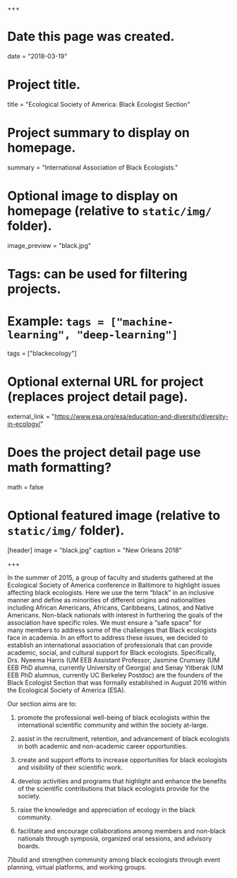 +++
# Date this page was created.
date = "2018-03-19"

# Project title.
title = "Ecological Society of America: Black Ecologist Section"

# Project summary to display on homepage.
summary = "International Association of Black Ecologists."

# Optional image to display on homepage (relative to `static/img/` folder).
image_preview = "black.jpg"


# Tags: can be used for filtering projects.
# Example: `tags = ["machine-learning", "deep-learning"]`
tags = ["blackecology"]

# Optional external URL for project (replaces project detail page).
external_link = "https://www.esa.org/esa/education-and-diversity/diversity-in-ecology/"

# Does the project detail page use math formatting?
math = false

# Optional featured image (relative to `static/img/` folder).
[header]
image = "black.jpg"
caption = "New Orleans 2018"

+++

In the summer of 2015, a group of faculty and students gathered at the Ecological Society of America conference in Baltimore to highlight issues affecting black ecologists. Here we use the term “black” in an inclusive manner and define as minorities of different origins and nationalities including African Americans, Africans, Caribbeans, Latinos, and Native Americans. Non-black nationals with interest in furthering the goals of the association have specific roles. We must ensure a “safe space” for many members to address some of the challenges that Black ecologists face in academia. In an effort to address these issues, we decided to establish an international association of professionals that can provide academic, social, and cultural support for Black ecologists. Specifically, Drs. Nyeema Harris (UM EEB Assistant Professor, Jasmine Crumsey (UM EEB PhD alumna, currently University of Georgia) and Senay Yitberak (UM EEB PhD alumnus, currently UC Berkeley Postdoc) are the founders of the Black Ecologist Section that was formally established in August 2016 within the Ecological Society of America (ESA). 

Our section aims are to: 

1) promote the professional well-being of black ecologists within the international scientific community and within the society at-large. 

2) assist in the recruitment, retention, and advancement of black ecologists in both academic and non-academic career opportunities. 

3) create and support efforts to increase opportunities for black ecologists and visibility of their scientific work. 

4) develop activities and programs that highlight and enhance the benefits of the scientific contributions that black ecologists provide for the society. 

5) raise the knowledge and appreciation of ecology in the black community. 

6) facilitate and encourage collaborations among members and non-black nationals through symposia, organized oral sessions, and advisory boards. 

7)build and strengthen community among black ecologists through event planning, virtual platforms, and working groups. 
